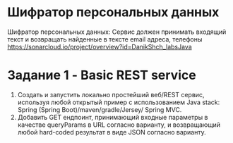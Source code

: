 # Шифратор персональных данных
Шифратор персональных данных: Сервис должен принимать входящий текст и возвращать найденные в тексте email адреса, телефоны
https://sonarcloud.io/project/overview?id=DanikShch_labsJava
# Задание 1 - Basic REST service
1. Создать и запустить локально простейший веб/REST сервис, используя любой открытый пример с использованием Java stack: Spring (Spring Boot)/maven/gradle/Jersey/ Spring MVC.
2. Добавить GET ендпоинт, принимающий входные параметры в качестве queryParams в URL согласно варианту, и возвращающий любой hard-coded результат в виде JSON согласно варианту.
